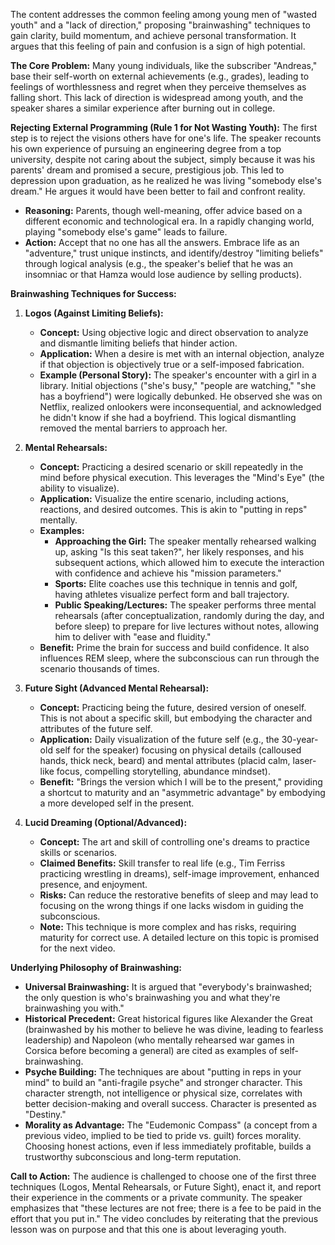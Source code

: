 The content addresses the common feeling among young men of "wasted youth" and a "lack of direction," proposing "brainwashing" techniques to gain clarity, build momentum, and achieve personal transformation. It argues that this feeling of pain and confusion is a sign of high potential.

**The Core Problem:**
Many young individuals, like the subscriber "Andreas," base their self-worth on external achievements (e.g., grades), leading to feelings of worthlessness and regret when they perceive themselves as falling short. This lack of direction is widespread among youth, and the speaker shares a similar experience after burning out in college.

**Rejecting External Programming (Rule 1 for Not Wasting Youth):**
The first step is to reject the visions others have for one's life. The speaker recounts his own experience of pursuing an engineering degree from a top university, despite not caring about the subject, simply because it was his parents' dream and promised a secure, prestigious job. This led to depression upon graduation, as he realized he was living "somebody else's dream." He argues it would have been better to fail and confront reality.
*   **Reasoning:** Parents, though well-meaning, offer advice based on a different economic and technological era. In a rapidly changing world, playing "somebody else's game" leads to failure.
*   **Action:** Accept that no one has all the answers. Embrace life as an "adventure," trust unique instincts, and identify/destroy "limiting beliefs" through logical analysis (e.g., the speaker's belief that he was an insomniac or that Hamza would lose audience by selling products).

**Brainwashing Techniques for Success:**

1.  **Logos (Against Limiting Beliefs):**
    *   **Concept:** Using objective logic and direct observation to analyze and dismantle limiting beliefs that hinder action.
    *   **Application:** When a desire is met with an internal objection, analyze if that objection is objectively true or a self-imposed fabrication.
    *   **Example (Personal Story):** The speaker's encounter with a girl in a library. Initial objections ("she's busy," "people are watching," "she has a boyfriend") were logically debunked. He observed she was on Netflix, realized onlookers were inconsequential, and acknowledged he didn't know if she had a boyfriend. This logical dismantling removed the mental barriers to approach her.

2.  **Mental Rehearsals:**
    *   **Concept:** Practicing a desired scenario or skill repeatedly in the mind before physical execution. This leverages the "Mind's Eye" (the ability to visualize).
    *   **Application:** Visualize the entire scenario, including actions, reactions, and desired outcomes. This is akin to "putting in reps" mentally.
    *   **Examples:**
        *   **Approaching the Girl:** The speaker mentally rehearsed walking up, asking "Is this seat taken?", her likely responses, and his subsequent actions, which allowed him to execute the interaction with confidence and achieve his "mission parameters."
        *   **Sports:** Elite coaches use this technique in tennis and golf, having athletes visualize perfect form and ball trajectory.
        *   **Public Speaking/Lectures:** The speaker performs three mental rehearsals (after conceptualization, randomly during the day, and before sleep) to prepare for live lectures without notes, allowing him to deliver with "ease and fluidity."
    *   **Benefit:** Prime the brain for success and build confidence. It also influences REM sleep, where the subconscious can run through the scenario thousands of times.

3.  **Future Sight (Advanced Mental Rehearsal):**
    *   **Concept:** Practicing being the future, desired version of oneself. This is not about a specific skill, but embodying the character and attributes of the future self.
    *   **Application:** Daily visualization of the future self (e.g., the 30-year-old self for the speaker) focusing on physical details (calloused hands, thick neck, beard) and mental attributes (placid calm, laser-like focus, compelling storytelling, abundance mindset).
    *   **Benefit:** "Brings the version which I will be to the present," providing a shortcut to maturity and an "asymmetric advantage" by embodying a more developed self in the present.

4.  **Lucid Dreaming (Optional/Advanced):**
    *   **Concept:** The art and skill of controlling one's dreams to practice skills or scenarios.
    *   **Claimed Benefits:** Skill transfer to real life (e.g., Tim Ferriss practicing wrestling in dreams), self-image improvement, enhanced presence, and enjoyment.
    *   **Risks:** Can reduce the restorative benefits of sleep and may lead to focusing on the wrong things if one lacks wisdom in guiding the subconscious.
    *   **Note:** This technique is more complex and has risks, requiring maturity for correct use. A detailed lecture on this topic is promised for the next video.

**Underlying Philosophy of Brainwashing:**
*   **Universal Brainwashing:** It is argued that "everybody's brainwashed; the only question is who's brainwashing you and what they're brainwashing you with."
*   **Historical Precedent:** Great historical figures like Alexander the Great (brainwashed by his mother to believe he was divine, leading to fearless leadership) and Napoleon (who mentally rehearsed war games in Corsica before becoming a general) are cited as examples of self-brainwashing.
*   **Psyche Building:** The techniques are about "putting in reps in your mind" to build an "anti-fragile psyche" and stronger character. This character strength, not intelligence or physical size, correlates with better decision-making and overall success. Character is presented as "Destiny."
*   **Morality as Advantage:** The "Eudemonic Compass" (a concept from a previous video, implied to be tied to pride vs. guilt) forces morality. Choosing honest actions, even if less immediately profitable, builds a trustworthy subconscious and long-term reputation.

**Call to Action:**
The audience is challenged to choose one of the first three techniques (Logos, Mental Rehearsals, or Future Sight), enact it, and report their experience in the comments or a private community. The speaker emphasizes that "these lectures are not free; there is a fee to be paid in the effort that you put in." The video concludes by reiterating that the previous lesson was on purpose and that this one is about leveraging youth.
